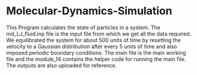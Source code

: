 # Molecular-Dynamics-Simulation
This Program calculates the state of particles in a system.
The md_LJ_fluid.inp file is the input file from which we get all the data required. 
We equilibrated the system for about 500 units of time by resetting the velocity to a Gaussian distribution after every 5 units of time and also imposed periodic boundary conditions. The main file is the main working file and the module_14 contains the helper code for running the main file. The outputs are also uploaded for reference.

